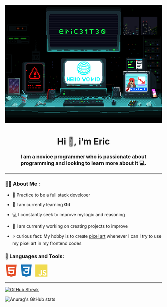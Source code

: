 <div id="header" align="center">
	<img src="./imagenes/banner-github-gif-x2.gif" alt="banner">
	<h1 align="center">Hi 👋, i'm Eric</h1>
	<h3 align="center">I am a novice programmer who is passionate about 
		programming and looking to learn more about it 💻.</h3>
</div>



---

### 👨‍💻 About Me :


- 📝 Practice to be a full stack developer

- 🌱 I am currently learning **Git**
	
- 💻 I constantly seek to improve my logic and reasoning

- 🔭 I am currently working on creating projects to improve

- ⚡ curious fact: My hobby is to create <a href="https://twitter.com/pixelchill31">pixel art</a> whenever I can I try to use my pixel art in my frontend codes


<div align="left">
	<h3>🔨 Languages and Tools:</h3>
		<img src="https://github.com/devicons/devicon/blob/master/icons/html5/html5-plain.svg" title="HTML5" alt="HTML" 			width="40" height="40"/>&nbsp;
		<img src="https://github.com/devicons/devicon/blob/master/icons/css3/css3-plain.svg" title="CSS" alt="CSS" width="40" 			height="40"/>&nbsp;
		<img src="https://github.com/devicons/devicon/blob/master/icons/javascript/javascript-plain.svg" title="JS" alt="JS" 			width="40" height="40"/>&nbsp;
</div>

---

[![GitHub Streak](http://github-readme-streak-stats.herokuapp.com?user=eric31t30&theme=sunset-gradient&hide_border=true&border_radius=20)](https://git.io/streak-stats)

![Anurag's GitHub stats](https://github-readme-stats.vercel.app/api?username=eric31t30&show_icons=true&theme=transparent)






